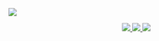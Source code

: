 <a href="https://stackrating.com/user/7877391"><img src="https://stackrating.com/badge/7877391" /></a>

<!-- [![BOJ](http://mazassumnida.wtf/api/generate_badge?boj=fman1335)](https://solved.ac/fman1335) -->

<div align="center"> 
    <a href="https://committers.top/south_korea_public.html">
        <img src="http://iot.fbiego.com/api/v1/commits?user=chanjungkim&country=south_korea_public&bg_color=212328&text_color=fafafa&border_color=0000000">
    </a>
    <a href="https://committers.top/south_korea_private.html">
        <img src="http://iot.fbiego.com/api/v1/commits?user=chanjungkim&country=south_korea_private&bg_color=212328&text_color=fafafa&border_color=0000000">
    </a>
        <a href="https://committers.top/worldwide.html">
        <img src="http://iot.fbiego.com/api/v1/commits?user=chanjungkim&country=worldwide&bg_color=212328&text_color=fafafa&border_color=0000000000">
    </a>
</div>

<!-- 
Currently...

- [Advanced Software Study](https://github.com/chanjungkim/advanced-software-study)

- [Advanced Andriod Study](https://github.com/Android-Study-Collection/advanced-android-study), [Advanced Andriod Study2](https://github.com/Android-Study-Collection/advanced-android-study2)

- [flutter-study](https://github.com/chanjungkim/flutter-study)

Old Projects...

- [simpleSNS](https://github.com/chanjungkim/simpleSNS) <--- Instagram-like side project with Node.js + Android

- [SeFo](https://github.com/chanjungkim/SeFo) <--- Facebook-like Social Network Project with Spring & JSP

- [Atalk](https://github.com/chanjungkim/ATalk) <--- Socket based chat with Swing

- [SCNU menu](https://github.com/chanjungkim/scnumenu) <--- PHP+Swing project.(you can customize for your menu or whatever)

- etc(A lot in my repo...)

Open Project...

- Job Interview: [Sibal Coding Interview](https://github.com/chanjungkim/sibal-coding-interview)

- Chrome Extentions: [Noogle - Clean Naver](https://chrome.google.com/webstore/detail/noogle-clean-naver/fjgggfbmofokfmdecldnhlommognnepc)[[Repo](https://github.com/chanjungkim/noogle)], [Stackoverflow Assistant](https://chrome.google.com/webstore/detail/stackoverflow-assistant/hihdmkmijhclhikapcedghlllpdliddg)[[Repo](https://github.com/chanjungkim/stackoverflow-assistanthttps://github.com/chanjungkim/stackoverflow-assistant)], [Smart Korean Tooltip](https://chrome.google.com/webstore/detail/smart-korean-tooltip/dcbnicglggfgpgbeinjjjmajagdmabnh)

- Android Library: [AMutableLiveData](https://github.com/chanjungkim/AMutableLiveData), [VerticalSeekbar](https://github.com/chanjungkim/VerticalSeekbar) -->
<!--
**chanjungkim/chanjungkim** is a ✨ _special_ ✨ repository because its `README.md` (this file) appears on your GitHub profile.

Here are some ideas to get you started:

- 🔭 I’m currently working on ...
- 🌱 I’m currently learning ...
- 👯 I’m looking to collaborate on ...
- 🤔 I’m looking for help with ...
- 💬 Ask me about ...
- 📫 How to reach me: ...
- 😄 Pronouns: ...
- ⚡ Fun fact: ...
-->
